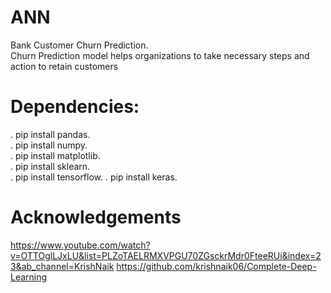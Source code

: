 # ANN
Bank Customer Churn Prediction.    
Churn Prediction model helps organizations to take necessary steps and action to retain customers

# Dependencies:
. pip install pandas.     
. pip install numpy.   
. pip install matplotlib.   
. pip install sklearn.  
. pip install tensorflow. 
. pip install keras.       


# Acknowledgements
https://www.youtube.com/watch?v=OTTOglLJxLU&list=PLZoTAELRMXVPGU70ZGsckrMdr0FteeRUi&index=23&ab_channel=KrishNaik
https://github.com/krishnaik06/Complete-Deep-Learning
